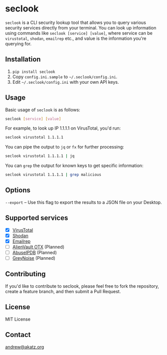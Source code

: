 # seclook

`seclook` is a CLI security lookup tool that allows you to query various security services directly from your terminal. You can look up information using commands like `seclook [service] [value]`, where service can be `virustotal`, `shodan`, `emailrep` etc., and value is the information you're querying for.

## Installation

1. `pip install seclook`
2. Copy `config.ini.sample` to `~/.seclook/config.ini`.
3. Edit `~/.seclook/config.ini` with your own API keys.

## Usage

Basic usage of `seclook` is as follows:

```bash
seclook [service] [value]
```

For example, to look up IP 1.1.1.1 on VirusTotal, you'd run:

```bash
seclook virustotal 1.1.1.1
```

You can pipe the output to `jq` or `fx` for further processing:

```bash
seclook virustotal 1.1.1.1 | jq
```

You can `grep` the output for known keys to get specific information:

```bash
seclook virustotal 1.1.1.1 | grep malicious
``` 

## Options

`--export` – Use this flag to export the results to a JSON file on your Desktop.

## Supported services
- [x] [VirusTotal](https://virustotal.com/)
- [x] [Shodan](https://www.shodan.io/)
- [x] [Emailrep](https://emailrep.io/)
- [ ] [AlienVault OTX](https://otx.alienvault.com/) (Planned)
- [ ] [AbuseIPDB](https://www.abuseipdb.com/) (Planned)
- [ ] [GreyNoise](https://www.greynoise.io/) (Planned)

## Contributing

If you'd like to contribute to seclook, please feel free to fork the repository, create a feature branch, and then submit a Pull Request.

## License

MIT License

## Contact

[andrew@akatz.org](mailto:andrew@akatz.org)



